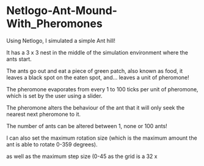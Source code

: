 # Netlogo-Ant-Mound-With_Pheromones
Using Netlogo, I simulated a simple Ant hill!

It has a 3 x 3 nest in the middle of the simulation environment where the ants start.

The ants go out and eat a piece of green patch, also known as food, it leaves a black spot on the eaten spot, and... leaves a unit of pheromone!

The pheromone evaporates from every 1 to 100 ticks per unit of pheromone, which is set by the user using a slider. 

The pheromone alters the behaviour of the ant that it will only seek the nearest next pheromone to it.

The number of ants can be altered between 1, none or 100 ants!

I can also set the maximum rotation size (which is the maximum amount the ant is able to rotate 0-359 degrees). 

as well as the maximum step size (0-45 as the grid is a 32 x
